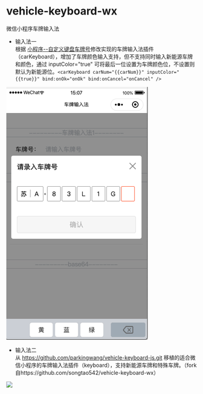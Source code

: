 # vehicle-keyboard-wx
微信小程序车牌输入法

* 输入法一  
根据 [小程序--自定义键盘车牌号](https://juejin.im/post/5c4e7069e51d454b0d75d3db)修改实现的车牌输入法插件（carKeyboard），增加了车牌颜色输入支持，但不支持同时输入新能源车牌和颜色，通过 inputColor="true" 可将最后一位设置为车牌颜色位，不设置则默认为新能源位。```<carKeyboard carNum="{{carNum}}" inputColor="{{true}}" bind:onOk="onOk" bind:onCancel="onCancel" />```

![](keyboard.png)

* 输入法二  
从 https://github.com/parkingwang/vehicle-keyboard-js.git 移植的适合微信小程序的车牌输入法插件（keyboard），支持新能源车牌和特殊车牌。（fork自https://github.com/songtao542/vehicle-keyboard-wx）

![](keyboard.jpg)
